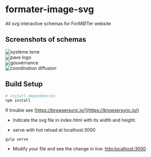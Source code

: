 # formater-image-svg

All svg interactive schemas for ForM@Ter website

## Screenshots of schemas
![système terre](https://github.com/terresolide/systeme-terre-svg/blob/master/systeme-terre/systeme-terre.png)  
![pave logo ](https://github.com/terresolide/systeme-terre-svg/blob/master/pave-logo/pave-logo.png)  
![gouvernance](https://github.com/terresolide/systeme-terre-svg/blob/master/schema-gouvernance/schema-gouvernance.png)  
![coordination diffusion](https://github.com/terresolide/systeme-terre-svg/blob/master/coordination-diffusion/coordination-diffusion.png)  

## Build Setup
``` bash
# install dependencies
npm install
```
If trouble see [https://browsersync.io/](https://browsersync.io/)


 * Indicate the svg file in index.html with its width and height.

 * serve with hot reload at localhost:3000
```
gulp serve
```

 

 * Modify your file and see the change in live:
[http:localhost:3000](http:localhost:3000)

